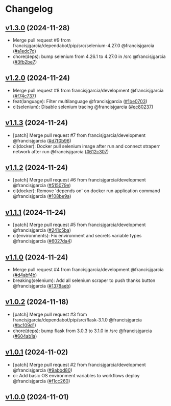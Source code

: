 # Changelog

## [v1.3.0](https://github.com/francisjgarcia/straperr/releases/v1.3.0) (2024-11-28)
* Merge pull request #9 from francisjgarcia/dependabot/pip/src/selenium-4.27.0 @francisjgarcia ([#a1edc7d](https://github.com/francisjgarcia/straperr/commit/a1edc7d2e7bde58a8a3d0cfe9bb9a9ec19542a2a))
* chore(deps): bump selenium from 4.26.1 to 4.27.0 in /src @francisjgarcia ([#3fb2be7](https://github.com/francisjgarcia/straperr/commit/3fb2be794fad01a88e642e626aa0ecd56abc114f))


## [v1.2.0](https://github.com/francisjgarcia/straperr/releases/v1.2.0) (2024-11-24)
* Merge pull request #8 from francisjgarcia/development @francisjgarcia ([#f74c737](https://github.com/francisjgarcia/straperr/commit/f74c737c21017ec11bb53bb0ae6131c5af6e7b25))
* feat(language): Filter multilanguage @francisjgarcia ([#1be0703](https://github.com/francisjgarcia/straperr/commit/1be0703a9dc89621ff5c97422e82d5854fd9bf34))
* ci(selenium): Disable selenium tracing @francisjgarcia ([#ec80237](https://github.com/francisjgarcia/straperr/commit/ec8023716f008e5a96b717d9eb42621ce58f7ccf))


## [v1.1.3](https://github.com/francisjgarcia/straperr/releases/v1.1.3) (2024-11-24)
* [patch] Merge pull request #7 from francisjgarcia/development @francisjgarcia ([#d7f0b96](https://github.com/francisjgarcia/straperr/commit/d7f0b96e1034ea25ab2546ed7cacb7a1f0c713ee))
* ci(docker): Docker pull selenium image after run and connect straperr network after run @francisjgarcia ([#612c307](https://github.com/francisjgarcia/straperr/commit/612c3070e2594a3bbd7400fd98426138d0664460))


## [v1.1.2](https://github.com/francisjgarcia/straperr/releases/v1.1.2) (2024-11-24)
* [patch] Merge pull request #6 from francisjgarcia/development @francisjgarcia ([#515079e](https://github.com/francisjgarcia/straperr/commit/515079e8be3b0410953040a7184fe8a717e3c55e))
* ci(docker): Remove 'depends on' on docker run application command @francisjgarcia ([#108be9a](https://github.com/francisjgarcia/straperr/commit/108be9ace90ae7492e51c10679f875d1acc7066e))


## [v1.1.1](https://github.com/francisjgarcia/straperr/releases/v1.1.1) (2024-11-24)
* [patch] Merge pull request #5 from francisjgarcia/development @francisjgarcia ([#241c5ba](https://github.com/francisjgarcia/straperr/commit/241c5bab9b53055c6c8b732b8b8393e53bdc4905))
* ci(environments): Fix environment and secrets variable types @francisjgarcia ([#6027da4](https://github.com/francisjgarcia/straperr/commit/6027da4184102db118821b06b0eed205a34f56b5))


## [v1.1.0](https://github.com/francisjgarcia/straperr/releases/v1.1.0) (2024-11-24)
* Merge pull request #4 from francisjgarcia/development @francisjgarcia ([#d4abf4b](https://github.com/francisjgarcia/straperr/commit/d4abf4b386ab2ef0d8a95b727098a02534ac3dd3))
* breaking(selenium): Add all selenium scraper to push thanks button @francisjgarcia ([#1378aeb](https://github.com/francisjgarcia/straperr/commit/1378aebd20f6f00cd871c3d03dcdf38e9bdb6ea9))


## [v1.0.2](https://github.com/francisjgarcia/straperr/releases/v1.0.2) (2024-11-18)
* [patch] Merge pull request #3 from francisjgarcia/dependabot/pip/src/flask-3.1.0 @francisjgarcia ([#bc109d1](https://github.com/francisjgarcia/straperr/commit/bc109d13cc6e5dad415720d12cbdb51b320ca567))
* chore(deps): bump flask from 3.0.3 to 3.1.0 in /src @francisjgarcia ([#604ab1a](https://github.com/francisjgarcia/straperr/commit/604ab1a7123ebe3b70033594b1919b0db4a3c0c5))


## [v1.0.1](https://github.com/francisjgarcia/straperr/releases/v1.0.1) (2024-11-02)
* [patch] Merge pull request #2 from francisjgarcia/development @francisjgarcia ([#9abbd80](https://github.com/francisjgarcia/straperr/commit/9abbd80bfbabf83f832f931fbd849b4a5ad7f313))
* ci: Add basic OS environment variables to workflows deploy @francisjgarcia ([#f1cc260](https://github.com/francisjgarcia/straperr/commit/f1cc260b48b7183465a7523cf84af0fc8eb1f853))


## [v1.0.0](https://github.com/francisjgarcia/straperr/releases/v1.0.0) (2024-11-01)
